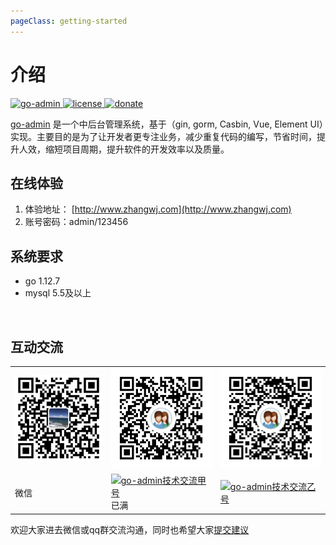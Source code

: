 ```yaml
---
pageClass: getting-started
---
```


# 介绍

<a href="https://github.com/wenjianzhang/go-admin">
  <img src="https://github.com/wenjianzhang/go-admin/workflows/build/badge.svg" alt="go-admin">
</a>

<a href="https://github.com/wenjianzhang/go-admin">
  <img src="https://img.shields.io/github/license/mashape/apistatus.svg" alt="license">
</a>
  <a href="http://doc.zhangwj.com/go-admin-site/donate/">
  <img src="https://img.shields.io/badge/%24-donate-ff69b4.svg" alt="donate">
</a>

[go-admin](https://github.com/wenjianzhang/go-admin) 是一个中后台管理系统，基于（gin, gorm, Casbin, Vue, Element UI）实现。主要目的是为了让开发者更专注业务，减少重复代码的编写，节省时间，提升人效，缩短项目周期，提升软件的开发效率以及质量。


## 在线体验

1. 体验地址： [http://www.zhangwj.com](http://www.zhangwj.com)
2. 账号密码：admin/123456


## 系统要求

* go 1.12.7
* mysql 5.5及以上


<br/>

## 互动交流

<table>
  <tr>
    <td><img src="https://raw.githubusercontent.com/wenjianzhang/image/master/img/wx.png" width="180px"></td>
    <td><img src="https://raw.githubusercontent.com/wenjianzhang/image/master/img/qq.png" width="200px"></td>
    <td><img src="https://raw.githubusercontent.com/wenjianzhang/image/master/img/qq2.png" width="200px"></td>
  </tr>
  <tr>
    <td>微信</td>
    <td><a target="_blank" href="https://shang.qq.com/wpa/qunwpa?idkey=1affb445445bd442312fcad9a927007db74a0cd4380bbc08a6c97d2691744869"><img border="0" src="https://pub.idqqimg.com/wpa/images/group.png" alt="go-admin技术交流甲号" title="go-admin技术交流甲号"></a>已满</td>
    <td><a target="_blank" href="https://shang.qq.com/wpa/qunwpa?idkey=0f2bf59f5f2edec6a4550c364242c0641f870aa328e468c4ee4b7dbfb392627b"><img border="0" src="https://pub.idqqimg.com/wpa/images/group.png" alt="go-admin技术交流乙号" title="go-admin技术交流乙号"></a></td>
  </tr>
</table>
  

欢迎大家进去微信或qq群交流沟通，同时也希望大家[提交建议](https://github.com/wenjianzhang/go-admin/issues/new)
